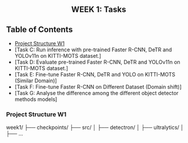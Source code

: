 <h2 align="center">WEEK 1: Tasks</h2>

## Table of Contents

- [Project Structure W1](#project-structure-w1)
- [Task C: Run inference with pre-trained Faster R-CNN, DeTR and YOLOv11n on KITTI-MOTS dataset.]
- [Task D:  Evaluate pre-trained Faster R-CNN, DeTR and YOLOv11n on KITTI-MOTS dataset.]
- [Task E:  Fine-tune Faster R-CNN, DeTR and YOLO on KITTI-MOTS (Similar Domain)]
- [Task F: Fine-tune Faster R-CNN on Different Dataset (Domain shift)]
- [Task G: Analyse the difference among the different object detector methods models]


### Project Structure W1
 week1/
    ├── checkpoints/
    ├── src/
    │   ├── detectron/
    │   ├── ultralytics/
    │   ├── ...
